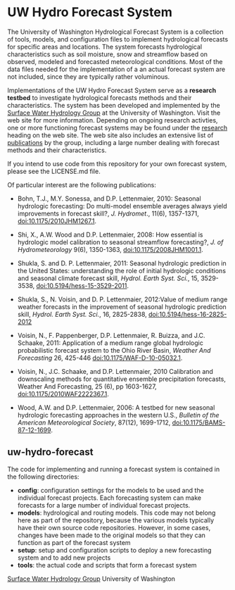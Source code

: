 UW Hydro Forecast System
========================

The University of Washington Hydrological Forecast System is a collection of tools, models, and configuration files to implement hydrological forecasts for specific areas and locations. The system forecasts hydrological characteristics such as soil moisture, snow and streamflow based on observed, modeled and forecasted meteorological conditions. Most of the data files needed for the implementation of a an actual forecast system are not included, since they are typically rather voluminous.

Implementations of the UW Hydro Forecast System serve as a **research testbed** to investigate hydrological forecasts methods and their characteristics. The system has been developed and implemented by the [Surface Water Hydrology Group](http://www.hydro.washington.edu) at the University of Washington. Visit the web site for more information. Depending on ongoing research activties, one or more functioning forecast systems may be found under the [research](http://www.hydro.washington.edu/SurfaceWaterGroup/research.php) heading on the web site. The web site also includes an extensive list of [publications](http://www.hydro.washington.edu/SurfaceWaterGroup/publications.php) by the group, including a large number dealing with forecast methods and their characteristics.

If you intend to use code from this repository for your own forecast system, please see the LICENSE.md file.

Of particular interest are the following publications:

* Bohn, T.J., M.Y. Sonessa, and D.P. Lettenmaier, 2010: Seasonal hydrologic forecasting: Do multi-model ensemble averages always yield improvements in forecast skill?, *J. Hydromet*., 11(6), 1357-1371, [doi:10.1175/2010JHM1267.1](http://dx.doi.org/10.1175/2010JHM1267.1).

* Shi, X., A.W. Wood and D.P. Lettenmaier, 2008: How essential is hydrologic model calibration to seasonal streamflow forecasting?, *J. of Hydrometeorology* 9(6), 1350-1363, [doi:10.1175/2008JHM1001.1](http://dx.doi.org/10.1175/2008JHM1001.1).

* Shukla, S. and D. P. Lettenmaier, 2011: Seasonal hydrologic prediction in the United States: understanding the role of initial hydrologic conditions and seasonal climate forecast skill, *Hydrol. Earth Syst. Sci.*, 15, 3529-3538, [doi:10.5194/hess-15-3529-2011](http://dx.doi.org/10.5194/hess-15-3529-2011).

* Shukla, S., N. Voisin, and D. P. Lettenmaier, 2012:Value of medium range weather forecasts in the improvement of seasonal hydrologic prediction skill, *Hydrol. Earth Syst. Sci.*, 16, 2825-2838, [doi:10.5194/hess-16-2825-2012](http://dx.doi.org/10.5194/hess-16-2825-2012)

* Voisin, N., F. Pappenberger, D.P. Lettenmaier, R. Buizza, and J.C. Schaake, 2011: Application of a medium range global hydrologic probabilistic forecast system to the Ohio River Basin, *Weather And Forecasting* 26, 425-446 [doi:10.1175/WAF-D-10-05032.1](http://dx.doi.org/10.1175/WAF-D-10-05032.1).

* Voisin, N., J.C. Schaake, and D.P. Lettenmaier, 2010 Calibration and downscaling methods for quantitative ensemble precipitation forecasts, Weather And Forecasting, 25 (6), pp 1603-1627, [doi:10.1175/2010WAF2222367.1](http://dx.doi.org/10.1175/2010WAF2222367.1).

* Wood, A.W. and D.P. Lettenmaier, 2006: A testbed for new seasonal hydrologic forecasting approaches in the western U.S., *Bulletin of the American Meteorological Society*, 87(12), 1699-1712, [doi:10.1175/BAMS-87-12-1699](http://dx.doi.org/10.1175/BAMS-87-12-1699).

uw-hydro-forecast
-----------------

The code for implementing and running a forecast system is contained in the following directories:

 * **config**: configuration settings for the models to be used and the individual forecast projects. Each forecasting system can make forecasts for a large number of individual forecast projects.
 * **models**: hydrological and routing models. This code may not belong here as part of the repository, because the various models typically have their own source code repositories. However, in some cases, changes have been made to the original models so that they can function as part of the forecast system
 * **setup**: setup and configuration scripts to deploy a new forecasting system and to add new projects
 * **tools**: the actual code and scripts that form a forecast system

[Surface Water Hydrology Group](http://www.hydro.washington.edu)
University of Washington
